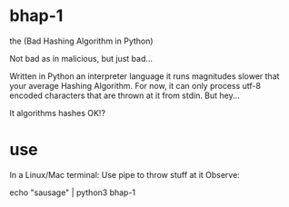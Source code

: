 # bhap-1
the (Bad Hashing Algorithm in Python)

Not bad as in malicious, but just bad...

Written in Python an interpreter language it runs magnitudes slower that your average Hashing Algorithm.
For now, it can only process utf-8 encoded characters that are thrown at it from stdin.
But hey...

It algorithms hashes OK!?

# use

In a Linux/Mac terminal:
Use pipe to throw stuff at it
Observe:

echo "sausage" | python3 bhap-1
